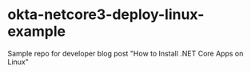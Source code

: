 # okta-netcore3-deploy-linux-example

Sample repo for developer blog post "How to Install .NET Core Apps on Linux"
